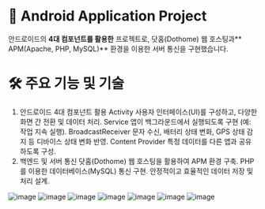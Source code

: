 # 📱 Android Application Project
안드로이드의 **4대 컴포넌트를 활용한** 프로젝트로, 닷홈(Dothome) 웹 호스팅과** APM(Apache, PHP, MySQL)** 환경을 이용한 서버 통신을 구현했습니다.

# 🛠 주요 기능 및 기술
1. 안드로이드 4대 컴포넌트 활용
Activity
사용자 인터페이스(UI)를 구성하고, 다양한 화면 간 전환 및 데이터 처리.
Service
앱이 백그라운드에서 실행되도록 구현 (예: 작업 지속 실행).
BroadcastReceiver
문자 수신, 배터리 상태 변화, GPS 상태 감지 등 디바이스 상태 변화 반영.
Content Provider
특정 데이터를 다른 앱과 공유하도록 구성.
2. 백엔드 및 서버 통신
닷홈(Dothome) 웹 호스팅을 활용하여 APM 환경 구축.
PHP를 이용한 데이터베이스(MySQL) 통신 구현.
안정적이고 효율적인 데이터 저장 및 처리 설계.

![image](https://github.com/user-attachments/assets/ede6f48d-bf0d-45a6-9704-c9c12c0759cc)
![image](https://github.com/user-attachments/assets/fae40189-49ed-4e8e-8467-baf856988da6)
![image](https://github.com/user-attachments/assets/201525d5-0067-412d-8fdf-576b6b3fe014)
![image](https://github.com/user-attachments/assets/f2ccadc9-2601-4344-8c2a-15ba1950bc1d)
![image](https://github.com/user-attachments/assets/6693ea98-dea7-43d7-97bc-f23c721d3b47)
![image](https://github.com/user-attachments/assets/1c2be17d-71d3-4808-a9bc-c916a228e7c1)
![image](https://github.com/user-attachments/assets/dd951835-ad60-4b13-b355-ffcbdfd0f5a2)
